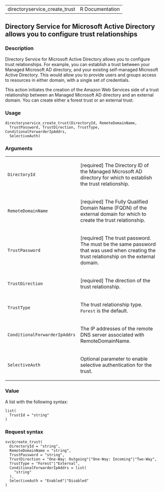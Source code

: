 <table style="width: 100%;">
<tbody>
<tr class="odd">
<td>directoryservice_create_trust</td>
<td style="text-align: right;">R Documentation</td>
</tr>
</tbody>
</table>

## Directory Service for Microsoft Active Directory allows you to configure trust relationships

### Description

Directory Service for Microsoft Active Directory allows you to configure
trust relationships. For example, you can establish a trust between your
Managed Microsoft AD directory, and your existing self-managed Microsoft
Active Directory. This would allow you to provide users and groups
access to resources in either domain, with a single set of credentials.

This action initiates the creation of the Amazon Web Services side of a
trust relationship between an Managed Microsoft AD directory and an
external domain. You can create either a forest trust or an external
trust.

### Usage

    directoryservice_create_trust(DirectoryId, RemoteDomainName,
      TrustPassword, TrustDirection, TrustType, ConditionalForwarderIpAddrs,
      SelectiveAuth)

### Arguments

<table>
<colgroup>
<col style="width: 35%" />
<col style="width: 65%" />
</colgroup>
<tbody>
<tr class="odd">
<td><code
id="directoryservice_create_trust_:_DirectoryId">DirectoryId</code></td>
<td><p>[required] The Directory ID of the Managed Microsoft AD directory
for which to establish the trust relationship.</p></td>
</tr>
<tr class="even">
<td><code
id="directoryservice_create_trust_:_RemoteDomainName">RemoteDomainName</code></td>
<td><p>[required] The Fully Qualified Domain Name (FQDN) of the external
domain for which to create the trust relationship.</p></td>
</tr>
<tr class="odd">
<td><code
id="directoryservice_create_trust_:_TrustPassword">TrustPassword</code></td>
<td><p>[required] The trust password. The must be the same password that
was used when creating the trust relationship on the external
domain.</p></td>
</tr>
<tr class="even">
<td><code
id="directoryservice_create_trust_:_TrustDirection">TrustDirection</code></td>
<td><p>[required] The direction of the trust relationship.</p></td>
</tr>
<tr class="odd">
<td><code
id="directoryservice_create_trust_:_TrustType">TrustType</code></td>
<td><p>The trust relationship type. <code>Forest</code> is the
default.</p></td>
</tr>
<tr class="even">
<td><code
id="directoryservice_create_trust_:_ConditionalForwarderIpAddrs">ConditionalForwarderIpAddrs</code></td>
<td><p>The IP addresses of the remote DNS server associated with
RemoteDomainName.</p></td>
</tr>
<tr class="odd">
<td><code
id="directoryservice_create_trust_:_SelectiveAuth">SelectiveAuth</code></td>
<td><p>Optional parameter to enable selective authentication for the
trust.</p></td>
</tr>
</tbody>
</table>

### Value

A list with the following syntax:

    list(
      TrustId = "string"
    )

### Request syntax

    svc$create_trust(
      DirectoryId = "string",
      RemoteDomainName = "string",
      TrustPassword = "string",
      TrustDirection = "One-Way: Outgoing"|"One-Way: Incoming"|"Two-Way",
      TrustType = "Forest"|"External",
      ConditionalForwarderIpAddrs = list(
        "string"
      ),
      SelectiveAuth = "Enabled"|"Disabled"
    )
